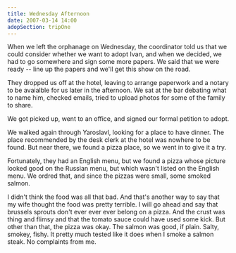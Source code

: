 ```yaml
---
title: Wednesday Afternoon
date: 2007-03-14 14:00
adopSection: tripOne
---
```

When we left the orphanage on Wednesday, the coordinator told us that we could  consider whether we want to adopt Ivan, and when we decided, we had to go somewhere and sign some more papers.  We said that we were ready -- line up the papers and we'll get this show on the road.

They dropped us off at the hotel, leaving to arrange paperwork and a notary to be avaialble for us later in the afternoon.  We sat at the bar debating what to name him, checked emails, tried to upload photos for some of the family to share.  

We got picked up, went to an office, and signed our formal petition to adopt.

We walked again through Yaroslavl, looking for a place to have dinner.  The place recommended by the desk clerk at the hotel was nowhere to be found.  But near there, we found a pizza place, so we went in to give it a try.

Fortunately, they had an English menu, but we found a pizza whose picture looked good on the Russian menu, but which wasn't listed on the English menu.  We ordred that, and since the pizzas were small, some smoked salmon.

I didn't think the food was all that bad.  And that's another way to say that my wife thought the food was pretty terrible.  I will go ahead and say that brussels sprouts don't ever ever ever belong on a pizza.  And the crust was thing and flimsy and that the tomato sauce could have used some kick.  But other than that, the pizza was okay.  The salmon was good, if plain.  Salty, smokey, fishy.  It pretty much tested like it does when I smoke a salmon steak.  No complaints from me.
